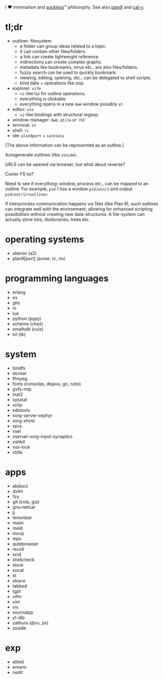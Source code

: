 I ❤ minimalism and [suckless](https://suckless.org/)™ philosophy. See also
[plan9](https://plan9.io/plan9/) and [cat-v](https://doc.cat-v.org/).

# tl;dr

* outliner: filesystem
  * a folder can group ideas related to a topic.
  * it can contain other files/folders.
  * a link can create lightweight reference.
  * indirections can create complex graphs.
  * metadata like bookmarks, mrus  etc., are also files/folders.
  * fuzzy search can be used to quickly bookmark.
  * viewing, editing, opening, etc., can be delegated to shell scripts.
  * bind data + operations like oop.
* explorer: `vifm`
  * `vi`-like tui for outline operations.
  * everything is clickable.
  * everything opens in a new `dwm` window possibly `st`.
* editor: `vis`
  * `vi`-like bindings with structural regexp.
* window-manager: `dwm`, `qtile` or `rio'
* terminal: `st`
* shell: `rc`
* ide: `plan9port` + `suckless`

[The above information can be represented as an outline.]

Autogenerate outlines (like `zoxide`).

URLS can be opened via browser, but what about reverse?

Cooler FS'es?

Need to see if everything: window, process etc., can be mapped to an outline.
For example, `pid` 1 has a window `pid/win/1` and output `pid/out/1/<outline>`.

If interprocess communication happens via files (like Plan 9), such outlines
can integrate well with the environment, allowing for enhanced scripting
possibilities without creating new data-structures. A file-system can actually
store lists, dictionaries, trees etc.

# operating systems

* oberon (a2)
* plan9[port] (acme, rc, rio)

# programming languages

* erlang
* es
* ghc
* io
* lua
* python (pypy)
* scheme (chez)
* smalltalk (cuis)
* tcl (tk)

# system

* bindfs
* docker
* ffmpeg
* fonts (consolas, dejavu, go, noto)
* gvfs-mtp
* mat2
* sysstat
* xclip
* xdotools
* xorg-server-xephyr
* xorg-xhost
* xpra
* xsel
* xserver-xorg-input-synaptics
* xshkd
* xss-lock
* xtitle

# apps

* abduco
* dvtm
* fzy
* git (cola, gui)
* gnu-netcat
* jj
* lemonbar
* maim
* meld
* mocp
* mpv
* qutebrowser
* recoll
* scid
* shellcheck
* slock
* socat
* st
* strace
* tabbed
* tgpt
* vifm
* vim
* vis
* xournalpp
* yt-dlp
* zathura (djvu, ps)
* zoxide

# exp

* alited
* emwm
* nedit
